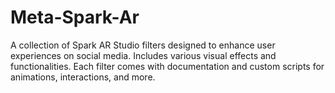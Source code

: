 # Meta-Spark-Ar
A collection of Spark AR Studio filters designed to enhance user experiences on social media. Includes various visual effects and functionalities. Each filter comes with documentation and custom scripts for animations, interactions, and more.
